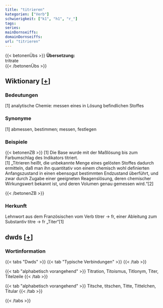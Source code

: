 ```yaml
---
title: "titrieren"
kategorien: ["Verb"]
schwierigkeit: ["k1", "h1", "r_"]
tags:
series:
mainDornseiffs:
domainDornseiffs:
url: "titrieren"
---
```


{{< betonenÜbs >}}
**Übersetzung:**  
tritrate  
{{< /betonenÜbs >}}

## Wiktionary [[+](https://de.wiktionary.org/wiki/titrieren)]

### Bedeutungen
[1] analytische Chemie: messen eines in Lösung befindlichen Stoffes  

### Synonyme
[1] abmessen, bestimmen; messen, festlegen  

### Beispiele
{{< betonenZB >}}
[1] Die Base wurde mit der Maßlösung bis zum Farbumschlag des Indikators titriert.  
[1] „Titrieren heißt, die unbekannte Menge eines gelösten Stoffes dadurch ermitteln, daß man ihn quantitativ von einem chemisch wohl definierten Anfangszustand in einen ebensogut bestimmten Endzustand überführt, und zwar durch Zugabe einer geeigneten Reagenslösung, deren chemischer Wirkungswert bekannt ist, und deren Volumen genau gemessen wird.“[2]  

{{< /betonenZB >}}
### Herkunft
Lehnwort aus dem Französischen vom Verb titrer → fr, einer Ableitung zum Substantiv titre → fr „Titer“[1]  



## dwds [[+](https://www.dwds.de/wb/titrieren)]

### Wortinformation
{{< tabs "Dwds" >}}
{{< tab "Typische Verbindungen" >}}
{{< /tab >}}

{{< tab "alphabetisch vorangehend" >}}
Titration, Titoismus, Titlonym, Titer, Titelzeile
{{< /tab >}}

{{< tab "alphabetisch vorangehend" >}}
Titsche, titschen, Titte, Tittelchen, Titular
{{< /tab >}}

{{< /tabs >}}

